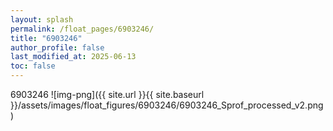 ```yaml
---
layout: splash
permalink: /float_pages/6903246/
title: "6903246"
author_profile: false
last_modified_at: 2025-06-13
toc: false
---
```

 
6903246
![img-png]({{ site.url }}{{ site.baseurl }}/assets/images/float_figures/6903246/6903246_Sprof_processed_v2.png)